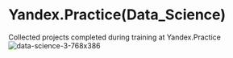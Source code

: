 # Yandex.Practice(Data_Science)
 Collected projects completed during training at Yandex.Practice
![data-science-3-768x386](https://user-images.githubusercontent.com/115698180/230700281-8e2c63b6-e74d-4010-b8c2-547db2c2a9f4.jpg)

